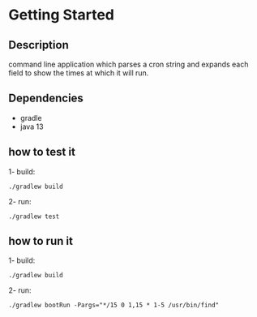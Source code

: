 # Getting Started

## Description
command line application which parses a cron string and expands each field
to show the times at which it will run.

## Dependencies
* gradle
* java 13

## how to test it
1- build:
 ```
./gradlew build
 ```
2- run:
 ```
./gradlew test
 ```
## how to run it

1- build:
 ```
./gradlew build
 ```
2- run:
 ```
./gradlew bootRun -Pargs="*/15 0 1,15 * 1-5 /usr/bin/find"
 ```
